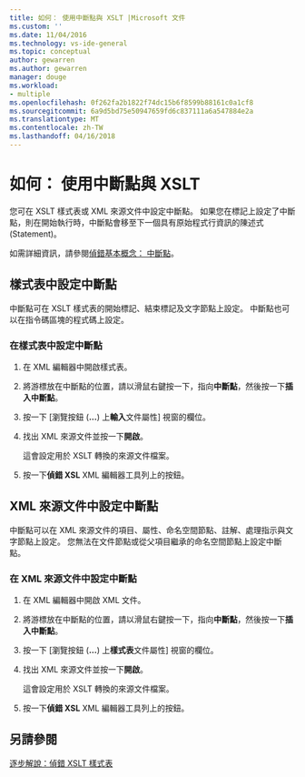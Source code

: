 ```yaml
---
title: 如何： 使用中斷點與 XSLT |Microsoft 文件
ms.custom: ''
ms.date: 11/04/2016
ms.technology: vs-ide-general
ms.topic: conceptual
author: gewarren
ms.author: gewarren
manager: douge
ms.workload:
- multiple
ms.openlocfilehash: 0f262fa2b1822f74dc15b6f8599b88161c0a1cf8
ms.sourcegitcommit: 6a9d5bd75e50947659fd6c837111a6a547884e2a
ms.translationtype: MT
ms.contentlocale: zh-TW
ms.lasthandoff: 04/16/2018
---
```

# <a name="how-to-use-breakpoints-with-xslt"></a>如何： 使用中斷點與 XSLT

您可在 XSLT 樣式表或 XML 來源文件中設定中斷點。 如果您在標記上設定了中斷點，則在開始執行時，中斷點會移至下一個具有原始程式行資訊的陳述式 (Statement)。

如需詳細資訊，請參閱[偵錯基本概念： 中斷點](../debugger/using-breakpoints.md)。

## <a name="set-a-breakpoint-in-a-style-sheet"></a>樣式表中設定中斷點

中斷點可在 XSLT 樣式表的開始標記、結束標記及文字節點上設定。 中斷點也可以在指令碼區塊的程式碼上設定。  
  
### <a name="to-set-a-breakpoint-in-a-style-sheet"></a>在樣式表中設定中斷點
  
1.  在 XML 編輯器中開啟樣式表。  
  
2.  將游標放在中斷點的位置，請以滑鼠右鍵按一下，指向**中斷點**，然後按一下**插入中斷點**。  
  
3.  按一下 [瀏覽按鈕 (**...**) 上**輸入**文件屬性] 視窗的欄位。  
  
4.  找出 XML 來源文件並按一下**開啟**。  
  
     這會設定用於 XSLT 轉換的來源文件檔案。  
  
5.  按一下**偵錯 XSL** XML 編輯器工具列上的按鈕。  

## <a name="set-a-breakpoint-in-an-xml-source-document"></a>XML 來源文件中設定中斷點

中斷點可以在 XML 來源文件的項目、屬性、命名空間節點、註解、處理指示與文字節點上設定。 您無法在文件節點或從父項目繼承的命名空間節點上設定中斷點。  

### <a name="to-set-a-breakpoint-in-an-xml-source-document"></a>在 XML 來源文件中設定中斷點

1.  在 XML 編輯器中開啟 XML 文件。  
  
2.  將游標放在中斷點的位置，請以滑鼠右鍵按一下，指向**中斷點**，然後按一下**插入中斷點**。  
  
3.  按一下 [瀏覽按鈕 (**...**) 上**樣式表**文件屬性] 視窗的欄位。  
  
4.  找出 XML 來源文件並按一下**開啟**。  
  
     這會設定用於 XSLT 轉換的來源文件檔案。  
  
5.  按一下**偵錯 XSL** XML 編輯器工具列上的按鈕。  
 
## <a name="see-also"></a>另請參閱

[逐步解說：偵錯 XSLT 樣式表](../xml-tools/walkthrough-debug-an-xslt-style-sheet.md)